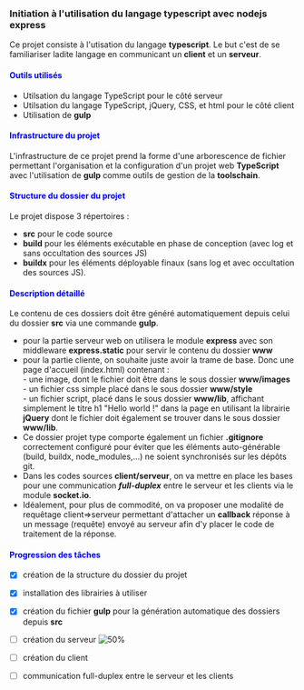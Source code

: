 ### Initiation à l'utilisation du langage typescript avec nodejs express

Ce projet consiste à l'utisation du langage **typescript**. Le but c'est de se familiariser ladite langage en communicant un **client** et un **serveur**.

<h4 style="color:#0000ff">Outils utilisés</h4>

- Utilsation du langage TypeScript pour le côté serveur
- Utilsation du langage TypeScript, jQuery, CSS, et html pour le côté client
- Utilisation de **gulp**

<h4 style="color:#0000ff">Infrastructure du projet</h4>

L'infrastructure de ce projet prend la forme d'une arborescence de fichier permettant l'organisation et la configuration d'un projet web **TypeScript** avec l'utilisation de **gulp** comme outils de gestion de la **toolschain**.

<h4 style="color:#0000ff">Structure du dossier du projet</h4>

Le projet dispose 3 répertoires : 
- **src** pour le code source
- **build** pour les éléments exécutable en phase de conception (avec log et sans occultation des sources JS)
- **buildx** pour les éléments déployable finaux (sans log et avec occultation des sources JS). 

<h4 style="color:#0000ff">Description détaillé</h4>

Le contenu de ces dossiers doit être généré automatiquement depuis celui du dossier **src** via une commande **gulp**.
- pour la partie serveur web on utilisera le module **express** avec son middleware **express.static** pour servir le contenu du dossier **www**
- pour la partie cliente, on souhaite juste avoir la trame de base. Donc une page d'accueil (index.html) contenant : <br>
            - une image, dont le fichier doit être dans le sous dossier **www/images** <br> 
            - un fichier css simple placé dans le sous dossier **www/style** <br>
            - un fichier script, placé dans le sous dossier **www/lib**, affichant simplement le titre h1 "Hello world !" dans la page en utilisant la librairie **jQuery** dont le fichier doit également se trouver dans le sous dossier  **www/lib**.
- Ce dossier projet type comporte également un fichier **.gitignore** correctement configuré pour éviter que les éléments auto-générable (build, buildx, node_modules,...) ne soient synchronisés sur les dépôts git. 
- Dans les codes sources **client/serveur**, on va mettre en place les bases pour une communication _**full-duplex**_ entre le serveur et les clients via le module **socket.io**. 
- Idéalement, pour plus de commodité, on va proposer une modalité de requêtage client=>serveur permettant d'attacher un **callback** réponse à un message (requête) envoyé au serveur afin d'y placer le code de traitement de la réponse.  

<h4 style="color:#0000ff">Progression des tâches</h4>

- [x] création de la structure du dossier du projet
- [x] installation des librairies à utiliser
- [x] création du fichier **gulp** pour  la génération automatique des dossiers depuis **src**
- [ ] création du serveur ![50%](https://progress-bar.dev/50)
- [ ] création du client
- [ ] communication full-duplex entre le serveur et les clients

